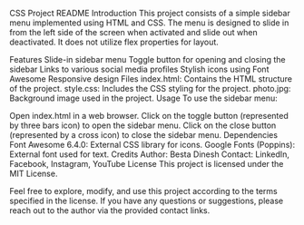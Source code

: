 CSS Project README
Introduction
This project consists of a simple sidebar menu implemented using HTML and CSS. The menu is designed to slide in from the left side of the screen when activated and slide out when deactivated. It does not utilize flex properties for layout.

Features
Slide-in sidebar menu
Toggle button for opening and closing the sidebar
Links to various social media profiles
Stylish icons using Font Awesome
Responsive design
Files
index.html: Contains the HTML structure of the project.
style.css: Includes the CSS styling for the project.
photo.jpg: Background image used in the project.
Usage
To use the sidebar menu:

Open index.html in a web browser.
Click on the toggle button (represented by three bars icon) to open the sidebar menu.
Click on the close button (represented by a cross icon) to close the sidebar menu.
Dependencies
Font Awesome 6.4.0: External CSS library for icons.
Google Fonts (Poppins): External font used for text.
Credits
Author: Besta Dinesh
Contact: LinkedIn, Facebook, Instagram, YouTube
License
This project is licensed under the MIT License.

Feel free to explore, modify, and use this project according to the terms specified in the license. If you have any questions or suggestions, please reach out to the author via the provided contact links.
